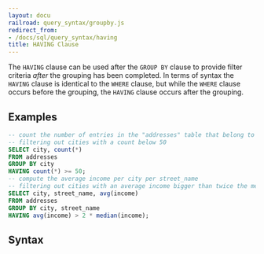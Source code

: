 ```yaml
---
layout: docu
railroad: query_syntax/groupby.js
redirect_from:
- /docs/sql/query_syntax/having
title: HAVING Clause
---
```


The `HAVING` clause can be used after the `GROUP BY` clause to provide filter criteria *after* the grouping has been completed. In terms of syntax the `HAVING` clause is identical to the `WHERE` clause, but while the `WHERE` clause occurs before the grouping, the `HAVING` clause occurs after the grouping.

## Examples

```sql
-- count the number of entries in the "addresses" table that belong to each different city
-- filtering out cities with a count below 50
SELECT city, count(*)
FROM addresses
GROUP BY city
HAVING count(*) >= 50;
-- compute the average income per city per street_name
-- filtering out cities with an average income bigger than twice the median income
SELECT city, street_name, avg(income)
FROM addresses
GROUP BY city, street_name
HAVING avg(income) > 2 * median(income);
```

## Syntax

<div id="rrdiagram"></div>
